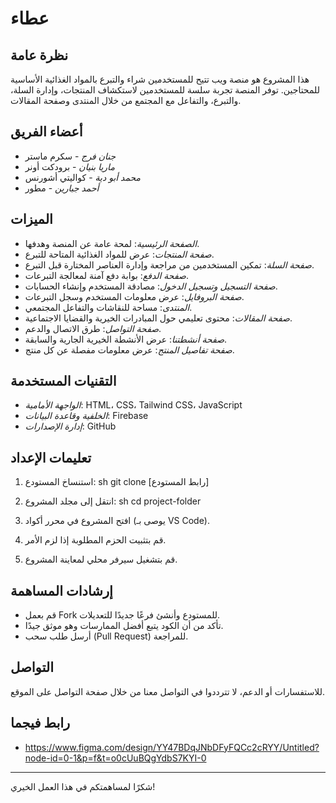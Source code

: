 # عطاء

## نظرة عامة
هذا المشروع هو منصة ويب تتيح للمستخدمين شراء والتبرع بالمواد الغذائية الأساسية للمحتاجين. توفر المنصة تجربة سلسة للمستخدمين لاستكشاف المنتجات، وإدارة السلة، والتبرع، والتفاعل مع المجتمع من خلال المنتدى وصفحة المقالات.

## أعضاء الفريق
- *جنان فرج* - سكرم ماستر
- *ماريا بنيان* - برودكت أونر
- *محمد أبو دية* - كواليتي أشورنس
- *أحمد جبارين* - مطور

## الميزات
- *الصفحة الرئيسية*: لمحة عامة عن المنصة وهدفها.
- *صفحة المنتجات*: عرض للمواد الغذائية المتاحة للتبرع.
- *صفحة السلة*: تمكين المستخدمين من مراجعة وإدارة العناصر المختارة قبل التبرع.
- *صفحة الدفع*: بوابة دفع آمنة لمعالجة التبرعات.
- *صفحة التسجيل وتسجيل الدخول*: مصادقة المستخدم وإنشاء الحسابات.
- *صفحة البروفايل*: عرض معلومات المستخدم وسجل التبرعات.
- *المنتدى*: مساحة للنقاشات والتفاعل المجتمعي.
- *صفحة المقالات*: محتوى تعليمي حول المبادرات الخيرية والقضايا الاجتماعية.
- *صفحة التواصل*: طرق الاتصال والدعم.
- *صفحة أنشطتنا*: عرض الأنشطة الخيرية الجارية والسابقة.
- *صفحة تفاصيل المنتج*: عرض معلومات مفصلة عن كل منتج.

## التقنيات المستخدمة
- *الواجهة الأمامية*: HTML، CSS، Tailwind CSS، JavaScript
- *الخلفية وقاعدة البيانات*: Firebase
- *إدارة الإصدارات*: GitHub

## تعليمات الإعداد
1. استنساخ المستودع:
   sh
   git clone [رابط المستودع]
   
2. انتقل إلى مجلد المشروع:
   sh
   cd project-folder
   
3. افتح المشروع في محرر أكواد (يوصى بـ VS Code).
4. قم بتثبيت الحزم المطلوبة إذا لزم الأمر.
5. قم بتشغيل سيرفر محلي لمعاينة المشروع.

## إرشادات المساهمة
- قم بعمل Fork للمستودع وأنشئ فرعًا جديدًا للتعديلات.
- تأكد من أن الكود يتبع أفضل الممارسات وهو موثق جيدًا.
- أرسل طلب سحب (Pull Request) للمراجعة.

## التواصل
للاستفسارات أو الدعم، لا تترددوا في التواصل معنا من خلال صفحة التواصل على الموقع.

## رابط فيجما
- https://www.figma.com/design/YY47BDqJNbDFyFQCc2cRYY/Untitled?node-id=0-1&p=f&t=o0cUuBQgYdbS7KYI-0

---
شكرًا لمساهمتكم في هذا العمل الخيري!
